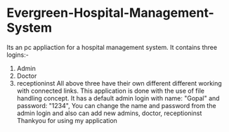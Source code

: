 # Evergreen-Hospital-Management-System
Its an pc appliaction for a hospital management system.
It contains three logins:-
1. Admin
2. Doctor
3. receptioninst
All above three have their own different different working with connected links.
This application is done with the use of file handling concept.
It has a default admin login with name: "Gopal" and password: "1234",
You can change the name and password from the admin login and also can add new admins, doctor, receptioninst
Thankyou for using my application
